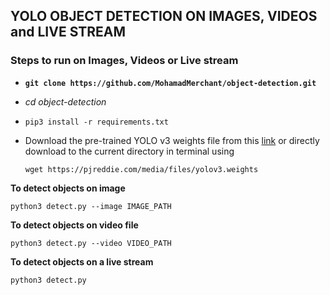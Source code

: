 ## YOLO OBJECT DETECTION ON IMAGES, VIDEOS and LIVE STREAM

### Steps to run on Images, Videos or Live stream


- **`git clone https://github.com/MohamadMerchant/object-detection.git`**

- *cd object-detection*

- `pip3 install -r requirements.txt`

- Download the pre-trained YOLO v3 weights file from this [link](https://pjreddie.com/media/files/yolov3.weights) 
  or directly download to the current directory in terminal using
 
 	`wget https://pjreddie.com/media/files/yolov3.weights`


**To detect objects on image**

`python3 detect.py --image IMAGE_PATH`

**To detect objects on video file**

`python3 detect.py --video VIDEO_PATH`

**To detect objects on a live stream**

`python3 detect.py`
